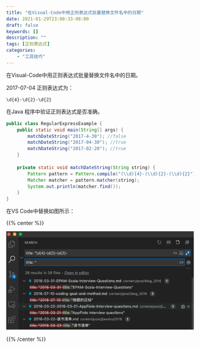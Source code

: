 ```yaml
---
title: "在Visual-Code中用正则表达式批量替换文件名中的日期"
date: 2021-01-29T23:00:33-08:00
draft: false
keywords: []
description: ""
tags: [正则表达式]
categories: 
    - "工具技巧"
---
```


在Visual-Code中用正则表达式批量替换文件名中的日期。

2017-07-04 正则表达式为：

```
\d{4}-\d{2}-\d{2}
```



在Java 程序中验证正则表达式是否准确。

```java
public class RegularExpressExample {
    public static void main(String[] args) {
        matchDateString("2017-4-30"); //false
        matchDateString("2017-04-30"); //true
        matchDateString("2017-02-20"); //true
    }

    private static void matchDateString(String string) {
        Pattern pattern = Pattern.compile("(\\d){4}-(\\d){2}-(\\d){2}");
        Matcher matcher = pattern.matcher(string);
        System.out.println(matcher.find());
    }
}
```



在VS Code中替换如图所示：

{{% center %}}

![image](/images/tools/vs-code-regular-express-replace.png)

{{% /center %}}

